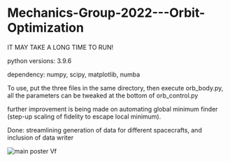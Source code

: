 # Mechanics-Group-2022---Orbit-Optimization
<p>IT MAY TAKE A LONG TIME TO RUN!</p>
<p>python versions: 3.9.6 </p>
<p>
dependency:
numpy, scipy, matplotlib, numba</p>
<p></p>
<p>
To use, put the three files in the same directory, then execute orb_body.py, all the parameters can be tweaked at the bottom of orb_control.py</p>
<p></p>
<p>
further improvement is being made on automating global minimum finder (step-up scaling of fidelity to escape local minimum). </p>
 <p>Done: streamlining generation of data for different spacecrafts, and inclusion of data writer</p>
 
![main poster Vf](https://user-images.githubusercontent.com/20790779/149768417-dce50c09-3bb6-4c61-919d-b4b17db7a692.jpg)
